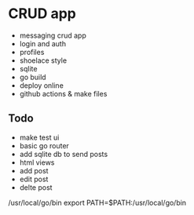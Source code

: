 # CRUD app
- messaging crud app
- login and auth
- profiles
- shoelace style
- sqlite
- go build
- deploy online
- github actions & make files


## Todo
- make test ui
- basic go router
- add sqlite db to send posts
- html views
- add post
- edit post
- delte post

/usr/local/go/bin
export PATH=$PATH:/usr/local/go/bin
